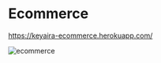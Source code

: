 # Ecommerce
https://keyaira-ecommerce.herokuapp.com/

![ecommerce](https://user-images.githubusercontent.com/55303243/166391088-bcbf20c0-d7b7-4e90-9872-2ba16c342daa.png)
